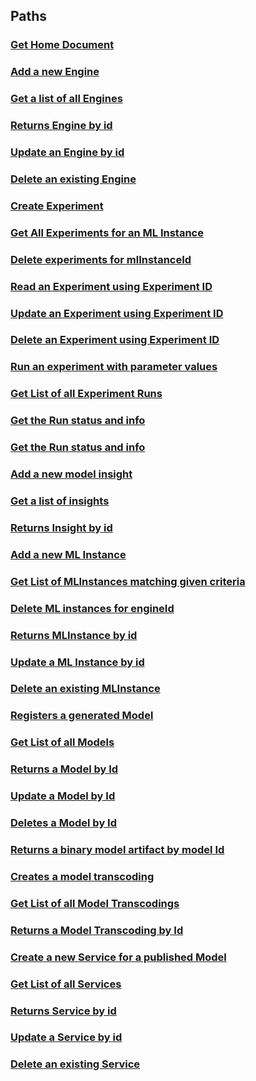 
<a name="paths"></a>
## Paths

<a name="ref-get"></a>
### [Get Home Document](operations/get.md#get)

<a name="ref-createengine"></a>
### [Add a new Engine](operations/createEngine.md#createengine)

<a name="ref-retrieveengines"></a>
### [Get a list of all Engines](operations/retrieveEngines.md#retrieveengines)

<a name="ref-retrieveengine"></a>
### [Returns Engine by id](operations/retrieveEngine.md#retrieveengine)

<a name="ref-updateengine"></a>
### [Update an Engine by id](operations/updateEngine.md#updateengine)

<a name="ref-deleteengine"></a>
### [Delete an existing Engine](operations/deleteEngine.md#deleteengine)

<a name="ref-createexperiment"></a>
### [Create Experiment](operations/createExperiment.md#createexperiment)

<a name="ref-retrieveexperiments"></a>
### [Get All Experiments for an ML Instance](operations/retrieveExperiments.md#retrieveexperiments)

<a name="ref-deleteexperiments"></a>
### [Delete experiments for mlInstanceId](operations/deleteExperiments.md#deleteexperiments)

<a name="ref-retrieveexperiment"></a>
### [Read an Experiment using Experiment ID](operations/retrieveExperiment.md#retrieveexperiment)

<a name="ref-updateexperiment"></a>
### [Update an Experiment using Experiment ID](operations/updateExperiment.md#updateexperiment)

<a name="ref-deleteexperiment"></a>
### [Delete an Experiment using Experiment ID](operations/deleteExperiment.md#deleteexperiment)

<a name="ref-createexperimentrun"></a>
### [Run an experiment with parameter values](operations/createExperimentRun.md#createexperimentrun)

<a name="ref-retrieveexperimentruns"></a>
### [Get List of all Experiment Runs](operations/retrieveExperimentRuns.md#retrieveexperimentruns)

<a name="ref-retrieveexperimentrun"></a>
### [Get the Run status and info](operations/retrieveExperimentRun.md#retrieveexperimentrun)

<a name="ref-retrieveexperimentrunstatus"></a>
### [Get the Run status and info](operations/retrieveExperimentRunStatus.md#retrieveexperimentrunstatus)

<a name="ref-createinsights"></a>
### [Add a new model insight](operations/createInsights.md#createinsights)

<a name="ref-retrieveinsights"></a>
### [Get a list of insights](operations/retrieveInsights.md#retrieveinsights)

<a name="ref-retrieveinsight"></a>
### [Returns Insight by id](operations/retrieveInsight.md#retrieveinsight)

<a name="ref-createmlinstance"></a>
### [Add a new ML Instance](operations/createMLInstance.md#createmlinstance)

<a name="ref-retrievemlinstances"></a>
### [Get List of MLInstances matching given criteria](operations/retrieveMLInstances.md#retrievemlinstances)

<a name="ref-deletemlinstances"></a>
### [Delete ML instances for engineId](operations/deleteMLInstances.md#deletemlinstances)

<a name="ref-retrievemlinstance"></a>
### [Returns MLInstance by id](operations/retrieveMLInstance.md#retrievemlinstance)

<a name="ref-updatemlinstance"></a>
### [Update a ML Instance by id](operations/updateMLInstance.md#updatemlinstance)

<a name="ref-deletemlinstance"></a>
### [Delete an existing MLInstance](operations/deleteMLInstance.md#deletemlinstance)

<a name="ref-createmodel"></a>
### [Registers a generated Model](operations/createModel.md#createmodel)

<a name="ref-retrievemodels"></a>
### [Get List of all Models](operations/retrieveModels.md#retrievemodels)

<a name="ref-retrievemodel"></a>
### [Returns a Model by Id](operations/retrieveModel.md#retrievemodel)

<a name="ref-updatemodel"></a>
### [Update a Model by Id](operations/updateModel.md#updatemodel)

<a name="ref-deletemodel"></a>
### [Deletes a Model by Id](operations/deleteModel.md#deletemodel)

<a name="ref-retrievemodelartifact"></a>
### [Returns a binary model artifact by model Id](operations/retrieveModelArtifact.md#retrievemodelartifact)

<a name="ref-createmodeltranscoding"></a>
### [Creates a model transcoding](operations/createModelTranscoding.md#createmodeltranscoding)

<a name="ref-retrievemodeltranscodings"></a>
### [Get List of all Model Transcodings](operations/retrieveModelTranscodings.md#retrievemodeltranscodings)

<a name="ref-retrievemodeltranscoding"></a>
### [Returns a Model Transcoding by Id](operations/retrieveModelTranscoding.md#retrievemodeltranscoding)

<a name="ref-services-post"></a>
### [Create a new Service for a published Model](operations/services_post.md#services-post)

<a name="ref-services-get"></a>
### [Get List of all Services](operations/services_get.md#services-get)

<a name="ref-services-serviceid-get"></a>
### [Returns Service by id](operations/services_serviceId_get.md#services-serviceid-get)

<a name="ref-services-serviceid-put"></a>
### [Update a Service by id](operations/services_serviceId_put.md#services-serviceid-put)

<a name="ref-services-serviceid-delete"></a>
### [Delete an existing Service](operations/services_serviceId_delete.md#services-serviceid-delete)


